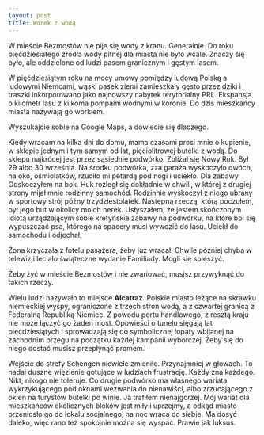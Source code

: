 ```yaml
---
layout: post
title: Worek z wodą
---
```


W mieście Bezmostów nie pije się wody z kranu. Generalnie. Do roku pięćdziesiatego źródła wody pitnej dla miasta nie było wcale. Znaczy się było, ale oddzielone od ludzi pasem granicznym i gęstym lasem. 

W pięćdziesiątym roku na mocy umowy pomiędzy ludową Polską a ludowymi Niemcami, wąski pasek ziemi zamieszkały gęsto przez dziki i traszki inkorporowano jako najnowszy nabytek terytorialny PRL. Ekspansja o kilometr lasu z kilkoma pompami wodnymi w koronie. Do dziś mieszkańcy miasta nazywają go workiem.

Wyszukajcie sobie na Google Maps, a dowiecie się dlaczego.

Kiedy wracam na kilka dni do domu, mama czasami prosi mnie o kupienie, w sklepie jednym i tym samym od lat, pięciolitrowej butelki z wodą. Do sklepu najkrócej jest przez sąsiednie podwórko. Zbliżał się Nowy Rok. Był 29 albo 30 września. Na środku podwórka, zza garaża wyskoczyło dwóch, na oko, ośmiolatków, rzuciło mi petardą pod nogi i uciekło. Dla zabawy. Odskoczyłem na bok. Huk rozległ się dokładnie w chwili, w której z drugiej strony mijał mnie rodzinny samochód. Rodzinnie wyskoczył z niego ubrany w sportowy strój późny trzydziestolatek. Następną rzeczą, którą poczułem, był jego but w okolicy moich nerek. Usłyszałem, że jestem skończonym idiotą urządzającym sobie kretyńskie zabawy na podwórku, na które boi się wypuszczać psa, którego na spacery musi wywozić do lasu. Uciekł do samochodu i odjechał. 

Żona krzyczała z fotelu pasażera, żeby już wracał. Chwile później chyba w telewizji leciało świąteczne wydanie Familiady. Mogli się spieszyć.

Żeby żyć w mieście Bezmostów i nie zwariować, musisz przywyknąć do takich rzeczy.

Wielu ludzi nazywało to miejsce **Alcatraz**. Polskie miasto leżące na skrawku niemieckiej wyspy, ograniczone z trzech stron wodą, a z czwartej granicą z Federalną Republiką Niemiec. Z powodu portu handlowego, z resztą kraju nie może łączyć go żaden most. Opowieści o tunelu sięgają lat pięćdziesiątych i sprowadzają się do symbolicznej łopaty wbijanej na zachodnim brzegu na początku każdej kampanii wyborczej. Żeby się do niego dostać musisz przepłynąć promem.

Wejście do strefy Schengen niewiele zmieniło. Przynajmniej w głowach. To nadal duszne więzienie gotujące w ludziach frustrację. Każdy zna każdego. Nikt, nikogo nie toleruje. Co drugie podwórko ma własnego wariata wykrzykującego pod oknami wezwania do nienawiści, albo zrzucającego z okien na turystów butelki po winie. Ja trafiłem nienajgorzej. Mój wariat dla mieszkańców okolicznych bloków jest miły i uprzejmy, a odkąd miasto przeniosło go do lokalu socjalnego, na noc wraca do siebie. Ma dosyć daleko, więc rano też spokojnie można się wyspać. Prawie jak luksus.